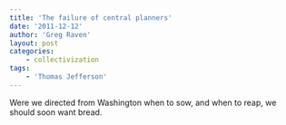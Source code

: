 ```yaml
---
title: 'The failure of central planners'
date: '2011-12-12'
author: 'Greg Raven'
layout: post
categories:
    - collectivization
tags:
    - 'Thomas Jefferson'
---
```


Were we directed from Washington when to sow, and when to reap, we should soon want bread.